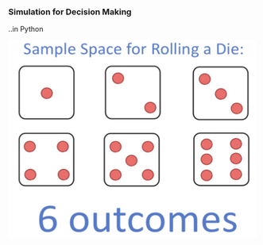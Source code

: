 ### Simulation for Decision Making 

..in Python

<img src = "die.png" width = "500" height = "400">